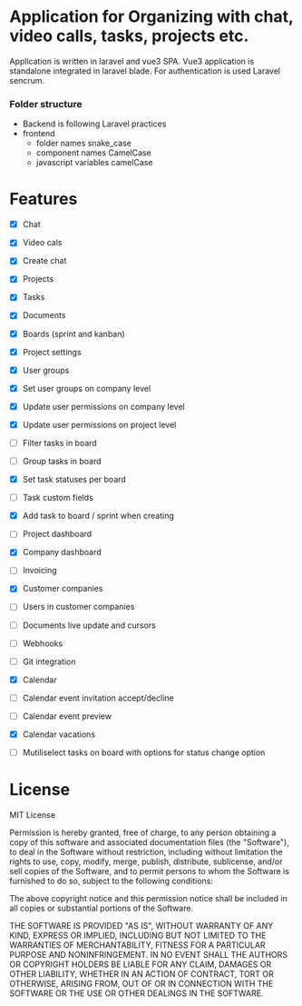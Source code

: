 # Application for Organizing with chat, video calls, tasks, projects etc.

Application is written in laravel and vue3 SPA. 
Vue3 application is standalone integrated in laravel blade. For authentication is used Laravel sencrum.

### Folder structure 
 
 - Backend is following Laravel practices
 - frontend 
   - folder names snake_case
   - component names CamelCase
   - javascript variables camelCase
 

# Features
- [x] Chat
- [x] Video cals
- [x] Create chat
- [x] Projects
- [x] Tasks 
- [x] Documents
- [x] Boards (sprint and kanban)
- [x] Project settings
- [x] User groups
- [x] Set user groups on company level
- [x] Update user permissions on company level
- [x] Update user permissions on project level
- [ ] Filter tasks in board
- [ ] Group tasks in board
- [x] Set task statuses per board
- [ ] Task custom fields
- [x] Add task to board / sprint when creating
- [ ] Project dashboard
- [x] Company dashboard
- [ ] Invoicing 
- [x] Customer companies
- [ ] Users in customer companies
- [ ] Documents live update and cursors
- [ ] Webhooks
- [ ] Git integration
- [x] Calendar
- [ ] Calendar event invitation accept/decline
- [ ] Calendar event preview
- [x] Calendar vacations
- [ ] Mutiliselect tasks on board with options for status change option


# License

MIT License

Permission is hereby granted, free of charge, to any person obtaining a copy of this software and associated documentation files (the "Software"), to deal in the Software without restriction, including without limitation the rights to use, copy, modify, merge, publish, distribute, sublicense, and/or sell copies of the Software, and to permit persons to whom the Software is furnished to do so, subject to the following conditions:

The above copyright notice and this permission notice shall be included in all copies or substantial portions of the Software.

THE SOFTWARE IS PROVIDED "AS IS", WITHOUT WARRANTY OF ANY KIND, EXPRESS OR IMPLIED, INCLUDING BUT NOT LIMITED TO THE WARRANTIES OF MERCHANTABILITY, FITNESS FOR A PARTICULAR PURPOSE AND NONINFRINGEMENT. IN NO EVENT SHALL THE AUTHORS OR COPYRIGHT HOLDERS BE LIABLE FOR ANY CLAIM, DAMAGES OR OTHER LIABILITY, WHETHER IN AN ACTION OF CONTRACT, TORT OR OTHERWISE, ARISING FROM, OUT OF OR IN CONNECTION WITH THE SOFTWARE OR THE USE OR OTHER DEALINGS IN THE SOFTWARE.
